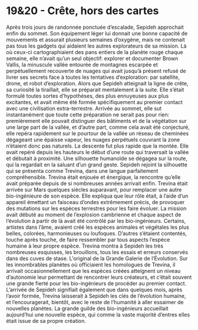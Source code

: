 # 19&20 - Crête, hors des cartes

Après trois jours de randonnée ponctuée d’escalade, Sepideh approchait enfin du
sommet. Son équipement léger lui donnait une bonne capacité de mouvements et
assurait plusieurs semaines d’oxygène, mais ne contenait pas tous les gadgets
qui aidaient les autres explorateurs de sa mission. Là où ceux-ci
cartographiaient des pans entiers de la planète rouge chaque semaine, elle
n’avait qu’un seul objectif: explorer et documenter Brown Vallis, la minuscule
vallée entourée de montagnes escarpée et perpétuellement recouverte de nuages
qui avait jusqu’à présent refusé de livrer ses secrets face à toutes les
tentatives d’exploration: par satellite, drone, et robot d’exploration. Alors
que Sepideh atteignait la ligne de crête, sa curiosité la tiraillait, elle se
préparait mentalement à la suite. Elle s’était formulé toutes sortes
d’hypothèses, des plus ennuyeuses aux plus excitantes, et avait même été formée
spécifiquement au premier contact avec une civilisation extra-terrestre.
Arrivée au sommet, elle sut instantanément que toute cette préparation ne
serait pas pour rien: premièrement elle pouvait distinguer des bâtiments et de
la végétation sur une large part de la vallée, et d’autre part, comme cela
avait été conjecturé, elle repéra rapidement sur le pourtour de la vallée un
réseau de cheminées dégageant une épaisse vapeur, les nuages perpétuels
couvrant la zone n’étaient donc pas naturels. La descente fut plus rapide que
la montée. Elle avait repéré depuis les hauteurs le début d’une route qui
traversait la vallée et débutait à proximité. Une silhouette humanoïde se
dégagea sur la route, qui la regardait en la saluant d’un grand geste. Sepideh
rejoint la silhouette qui se présenta comme Trevina, dans une langue
parfaitement compréhensible. Trevina était enjouée et énergique, la rencontre
qu’elle avait préparée depuis de si nombreuses années arrivait enfin. Trevina
était arrivée sur Mars quelques siècles auparavant, pour remplacer une autre
bio-ingénieure de son espèce. Elle expliqua que leur rôle était, à l’aide d’un
appareil émettant un faisceau d’ondes extrêmement précis, de provoquer des
mutations sur les espèces terrestres pour les faire évoluer. La mission avait
débuté au moment de l’explosion cambrienne et chaque aspect de l’évolution à
partir de là avait été contrôlé par les bio-ingénieurs.  Certains, artistes
dans l’âme, avaient créé les espèces animales et végétales les plus belles,
colorées, harmonieuses ou loufoques. D’autres s’étaient contentés, touche après
touche, de faire ressembler par tous aspects l’espèce humaine à leur propre
espèce. Trevina montra à Sepideh les très nombreuses esquisses, les brouillons,
tous les essais et erreurs conservés dans des cuves de stase. L'original de la
Grande Galerie de l’Évolution. Sur les innombrables planètes où officiaient les
homologues de Trevina, il arrivait occasionnellement que les espèces créées
atteignent un niveau d’autonomie leur permettant de rencontrer leurs créateurs,
et c’était souvent une grande fierté pour les bio-ingénieurs de procéder au
premier contact. L’arrivée de Sepideh signifiait également que dans quelques
mois, après l’avoir formée, Trevina laisserait à Sepideh les clés de
l’évolution humaine, et l’encouragerait, bientôt, avec le reste de l’humanité à
aller essaimer de nouvelles planètes. La grande guilde des bio-ingénieurs
accueillait aujourd’hui une nouvelle espèce, qui comme la vaste majorité
d’entres elles était issue de sa propre création.
